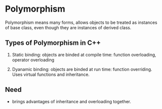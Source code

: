 # Polymorphism

Polymorphism means many forms, allows objects to be treated as instances of base class, even 
though they are instances of derived class.

## Types of Polymorphism in C++

1. Static binding: objects are binded at compile time: function overloading, operator overloading

2. Dyanamic binding: objects are binded at run time: function overriding. Uses virtual functions and inheritance.

## Need

- brings advantages of inheritance and overloading together.
